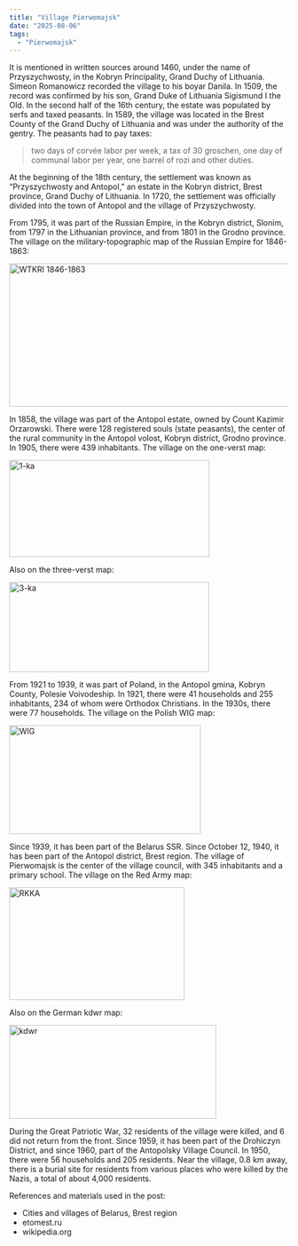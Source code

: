 ```yaml
---
title: "Village Pierwomajsk"
date: "2025-08-06"
tags: 
  - "Pierwomajsk"
---
```


It is mentioned in written sources around 1460, under the name of Przyszychwosty, in the Kobryn Principality, Grand Duchy of Lithuania. Simeon Romanowicz recorded the village to his boyar Danila. In 1509, the record was confirmed by his son, Grand Duke of Lithuania Sigismund I the Old. In the second half of the 16th century, the estate was populated by serfs and taxed peasants. In 1589, the village was located in the Brest County of the Grand Duchy of Lithuania and was under the authority of the gentry. The peasants had to pay taxes:

> two days of corvée labor per week, a tax of 30 groschen, one day of communal labor per year, one barrel of rozi and other duties.

At the beginning of the 18th century, the settlement was known as “Przyszychwosty and Antopol,” an estate in the Kobryn district, Brest province, Grand Duchy of Lithuania. In 1720, the settlement was officially divided into the town of Antopol and the village of Przyszychwosty.

From 1795, it was part of the Russian Empire, in the Kobryn district, Slonim, from 1797 in the Lithuanian province, and from 1801 in the Grodno province. The village on the military-topographic map of the Russian Empire for 1846-1863:

<img width="612" height="258" alt="WTKRI 1846-1863" src="https://github.com/user-attachments/assets/4559af52-8d1c-4a58-9cf5-9c3651cda4bd" />

In 1858, the village was part of the Antopol estate, owned by Count Kazimir Orzarowski. There were 128 registered souls (state peasants), the center of the rural community in the Antopol volost, Kobryn district, Grodno province. In 1905, there were 439 inhabitants. The village on the one-verst map:

<img width="361" height="175" alt="1-ka" src="https://github.com/user-attachments/assets/b73509be-bfc5-42c3-b866-0cc531737ef3" />

Also on the three-verst map:

<img width="360" height="162" alt="3-ka" src="https://github.com/user-attachments/assets/0031f184-f575-4c41-8560-dfb840acaf73" />

From 1921 to 1939, it was part of Poland, in the Antopol gmina, Kobryn County, Polesie Voivodeship. In 1921, there were 41 households and 255 inhabitants, 234 of whom were Orthodox Christians. In the 1930s, there were 77 households. The village on the Polish WIG map:

<img width="345" height="196" alt="WIG" src="https://github.com/user-attachments/assets/b4faa279-515f-4fd4-b4db-a5e1e0bff149" />

Since 1939, it has been part of the Belarus SSR. Since October 12, 1940, it has been part of the Antopol district, Brest region. The village of Pierwomajsk is the center of the village council, with 345 inhabitants and a primary school. The village on the Red Army map:

<img width="316" height="203" alt="RKKA" src="https://github.com/user-attachments/assets/c4447d9b-745c-4a1a-b92e-fa8a938d3f19" />

Also on the German kdwr map:

<img width="373" height="169" alt="kdwr" src="https://github.com/user-attachments/assets/9a9feb56-5896-4cc9-b0f2-ebb315ae47ee" />

During the Great Patriotic War, 32 residents of the village were killed, and 6 did not return from the front. Since 1959, it has been part of the Drohiczyn District, and since 1960, part of the Antopolsky Village Council. In 1950, there were 56 households and 205 residents. Near the village, 0.8 km away, there is a burial site for residents from various places who were killed by the Nazis, a total of about 4,000 residents.

References and materials used in the post:
- Cities and villages of Belarus, Brest region
- etomest.ru 
- wikipedia.org
